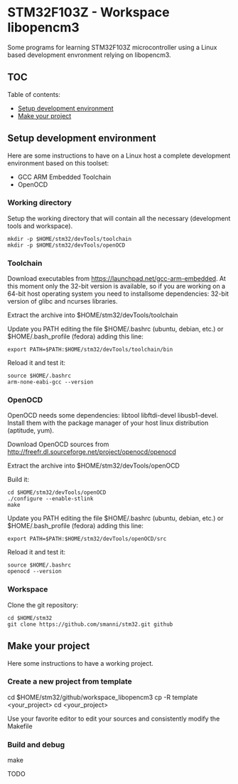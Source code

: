 STM32F103Z - Workspace libopencm3
============================

Some programs for learning STM32F103Z microcontroller using a Linux based development envronment relying on libopencm3.


TOC
---

Table of contents:
* [Setup development environment](#setup-development-environment)
* [Make your project](#make-your-project)


Setup development environment
-----------------------------

Here are some instructions to have on a Linux host a complete development environment based on this toolset:

* GCC ARM Embedded Toolchain
* OpenOCD

### Working directory
Setup the working directory that will contain all the necessary (development tools and workspace).

  ```
  mkdir -p $HOME/stm32/devTools/toolchain
  mkdir -p $HOME/stm32/devTools/openOCD
  ```

### Toolchain
Download executables from https://launchpad.net/gcc-arm-embedded.
At this moment only the 32-bit version is available, so if you are working on a 64-bit host operating system you need 
to installsome dependencies: 32-bit version of glibc and ncurses libraries.

Extract the archive into $HOME/stm32/devTools/toolchain

Update you PATH editing the file $HOME/.bashrc (ubuntu, debian, etc.) or $HOME/.bash_profile (fedora) adding this line:

  ```
  export PATH=$PATH:$HOME/stm32/devTools/toolchain/bin
  ```
  
Reload it and test it:

  ```
  source $HOME/.bashrc
  arm-none-eabi-gcc --version
  ```

### OpenOCD
OpenOCD needs some dependencies: libtool libftdi-devel libusb1-devel. 
Install them with the package manager of your host linux distribution (aptitude, yum).

Download OpenOCD sources from http://freefr.dl.sourceforge.net/project/openocd/openocd

Extract the archive into $HOME/stm32/devTools/openOCD

Build it:
  ```
  cd $HOME/stm32/devTools/openOCD
  ./configure --enable-stlink
  make
  ```

Update you PATH editing the file $HOME/.bashrc (ubuntu, debian, etc.) or $HOME/.bash_profile (fedora) adding this line:

  ```
  export PATH=$PATH:$HOME/stm32/devTools/openOCD/src
  ```
  
Reload it and test it:

  ```
  source $HOME/.bashrc
  openocd --version
  ```

### Workspace
Clone the git repository:
  ```
  cd $HOME/stm32
  git clone https://github.com/smanni/stm32.git github
  ```
  
Make your project
-----------------

Here some instructions to have a working project.

### Create a new project from template
cd $HOME/stm32/github/workspace_libopencm3
cp -R template <your_project>
cd <your_project>

Use your favorite editor to edit your sources and consistently modify the Makefile

### Build and debug 
make

TODO
